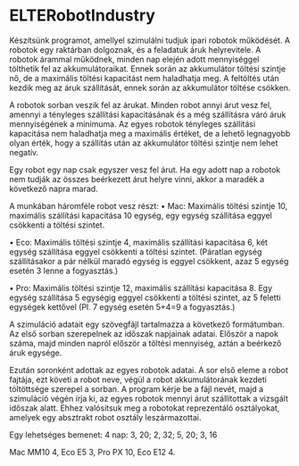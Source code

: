 # ELTERobotIndustry

Készítsünk programot, amellyel szimulálni tudjuk ipari robotok működését. 
A robotok egy raktárban dolgoznak, és a feladatuk áruk helyrevitele. 
A robotok árammal működnek, minden nap elején adott mennyiséggel tölthetik fel az akkumulátoraikat. 
Ennek során az akkumulátor töltési szintje nő, de a maximális töltési kapacitást nem haladhatja meg. 
A feltöltés után kezdik meg az áruk szállítását, ennek során az akkumulátor töltése csökken. 

A robotok sorban veszik fel az árukat.
Minden robot annyi árut vesz fel, 
amennyi a tényleges szállítási kapacitásának és a még szállításra váró áruk mennyiségének a minimuma. 
Az egyes robotok tényleges szállítási kapacitása nem haladhatja meg a maximális értéket,
de a lehető legnagyobb olyan érték, hogy a szállítás után az akkumulátor töltési szintje nem lehet negatív. 

Egy robot egy nap csak egyszer vesz fel árut. 
Ha egy adott nap a robotok nem tudják az összes beérkezett árut helyre vinni, akkor a maradék a következő napra marad.

A munkában háromféle robot vesz részt:
• Mac: 
Maximális töltési szintje 10, 
maximális szállítási kapacitása 10 egység,
egy egység szállítása eggyel csökkenti a töltési szintet.

• Eco: 
Maximális töltési szintje 4, 
maximális szállítási kapacitása 6, 
két egység szállítása eggyel csökkenti a töltési szintet. 
(Páratlan egység szállításakor a pár nélkül maradó egység is eggyel csökkent, 
azaz 5 egység esetén 3 lenne a fogyasztás.)

• Pro: 
Maximális töltési szintje 12, 
maximális szállítási kapacitása 8.
Egy egység szállítása 5 egységig eggyel csökkenti a töltési szintet, 
az 5 feletti egységek kettővel (Pl. 7 egység esetén 5+4=9 a fogyasztás.)

A szimuláció adatait egy szövegfájl tartalmazza a következő formátumban. 
Az első sorban szerepelnek az időszak napjainak adatai. 
Először a napok száma, majd minden napról először a töltési mennyiség, aztán a beérkező áruk egysége. 

Ezután soronként adottak az egyes robotok adatai. 
A sor első eleme a robot fajtája, ezt követi a robot neve, végül a robot akkumulátorának kezdeti töltöttsége szerepel a sorban.
A program kérje be a fájl nevét, majd a szimuláció végén írja ki, az egyes robotok mennyi árut szállítottak a vizsgált időszak alatt. 
Ehhez valósítsuk meg a robotokat reprezentáló osztályokat, amelyek egy absztrakt robot osztály leszármazottai.

Egy lehetséges bemenet:
4 nap: 3, 20; 2, 32; 5, 20; 3, 16

Mac MM10 4,
Eco E5 3,
Pro PX 10,
Eco E12 4.
